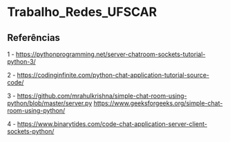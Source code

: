 # Trabalho_Redes_UFSCAR

## Referências


1 - https://pythonprogramming.net/server-chatroom-sockets-tutorial-python-3/

2 - https://codinginfinite.com/python-chat-application-tutorial-source-code/

3 - https://github.com/mrahulkrishna/simple-chat-room-using-python/blob/master/server.py https://www.geeksforgeeks.org/simple-chat-room-using-python/

4 - https://www.binarytides.com/code-chat-application-server-client-sockets-python/
